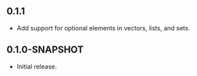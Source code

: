 ## 0.1.1
 * Add support for optional elements in vectors, lists, and sets.

## 0.1.0-SNAPSHOT
 * Initial release.
